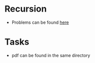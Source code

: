 # Recursion
- Problems can be found [here](http://zobayer.blogspot.com/2009/12/cse-102-practice-recursions.html)
# Tasks
- pdf can be found in the same directory